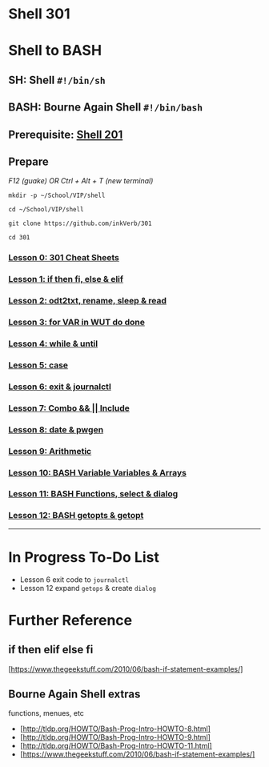 # Shell 301
# Shell to BASH
## SH: Shell `#!/bin/sh`
## BASH: Bourne Again Shell `#!/bin/bash`

## Prerequisite: [Shell 201](https://github.com/inkVerb/VIP/tree/master/201-shell)

## Prepare

*F12 (guake) OR Ctrl + Alt + T (new terminal)*

`mkdir -p ~/School/VIP/shell`

`cd ~/School/VIP/shell`

`git clone https://github.com/inkVerb/301`

`cd 301`

### [Lesson 0: 301 Cheat Sheets](https://github.com/inkVerb/vip/blob/master/301-shell/Lesson-00.md)

### [Lesson 1: if then fi, else & elif](https://github.com/inkVerb/vip/blob/master/301-shell/Lesson-01.md)

### [Lesson 2: odt2txt, rename, sleep & read](https://github.com/inkVerb/vip/blob/master/301-shell/Lesson-02.md)

### [Lesson 3: for VAR in WUT do done](https://github.com/inkVerb/vip/blob/master/301-shell/Lesson-03.md)

### [Lesson 4: while & until](https://github.com/inkVerb/vip/blob/master/301-shell/Lesson-04.md)

### [Lesson 5: case](https://github.com/inkVerb/vip/blob/master/301-shell/Lesson-05.md)

### [Lesson 6: exit & journalctl](https://github.com/inkVerb/vip/blob/master/301-shell/Lesson-06.md)

### [Lesson 7: Combo && || Include](https://github.com/inkVerb/vip/blob/master/301-shell/Lesson-07.md)

### [Lesson 8: date & pwgen](https://github.com/inkVerb/vip/blob/master/301-shell/Lesson-08.md)

### [Lesson 9: Arithmetic](https://github.com/inkVerb/vip/blob/master/301-shell/Lesson-09.md)

### [Lesson 10: BASH Variable Variables & Arrays](https://github.com/inkVerb/vip/blob/master/301-shell/Lesson-10.md)

### [Lesson 11: BASH Functions, select & dialog](https://github.com/inkVerb/vip/blob/master/301-shell/Lesson-11.md)

### [Lesson 12: BASH getopts & getopt](https://github.com/inkVerb/vip/blob/master/301-shell/Lesson-12.md)

___

# In Progress To-Do List
- Lesson 6 exit code to `journalctl`
- Lesson 12 expand `getops` & create `dialog`

# Further Reference

## if then elif else fi
[https://www.thegeekstuff.com/2010/06/bash-if-statement-examples/]

## Bourne Again Shell extras
functions, menues, etc
- [http://tldp.org/HOWTO/Bash-Prog-Intro-HOWTO-8.html]
- [http://tldp.org/HOWTO/Bash-Prog-Intro-HOWTO-9.html]
- [http://tldp.org/HOWTO/Bash-Prog-Intro-HOWTO-11.html]
- [https://www.thegeekstuff.com/2010/06/bash-if-statement-examples/]

